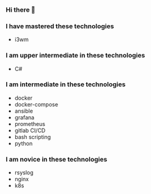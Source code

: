 ### Hi there 👋

### I have mastered these technologies

- i3wm

### I am upper intermediate in these technologies

- C#

### I am intermediate in these technologies

- docker
- docker-compose
- ansible
- grafana
- prometheus
- gitlab CI/CD
- bash scripting
- python

### I am novice in these technologies

- rsyslog
- nginx
- k8s

<!--
**jaywor1/jaywor1** is a ✨ _special_ ✨ repository because its `README.md` (this file) appears on your GitHub profile.

Here are some ideas to get you started:

- 🔭 I’m currently working on ...
- 🌱 I’m currently learning ...
- 👯 I’m looking to collaborate on ...
- 🤔 I’m looking for help with ...
- 💬 Ask me about ...
- 📫 How to reach me: ...
- 😄 Pronouns: ...
- ⚡ Fun fact: ...
-->
